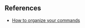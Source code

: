 ## References

- <a href="https://discordjs.guide/command-handling/#individual-command-files">How to organize your commands</a>

